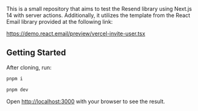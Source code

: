This is a small repository that aims to test the Resend library using Next.js 14 with server actions. Additionally, it utilizes the template from the React Email library provided at the following link:

https://demo.react.email/preview/vercel-invite-user.tsx

## Getting Started

After cloning, run:

```bash
pnpm i

pnpm dev
```

Open [http://localhost:3000](http://localhost:3000) with your browser to see the result.

